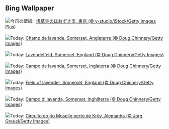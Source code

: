 ## Bing Wallpaper
![](https://www.bing.com/th?id=OHR.HozukiIchi2023_JA-JP7923753370_UHD.jpg&w=1000)今日の壁紙: &nbsp;[浅草寺のほおずき市, 東京 (© y-studio/iStock/Getty Images Plus)](https://www.bing.com/th?id=OHR.HozukiIchi2023_JA-JP7923753370_UHD.jpg)
<br><br/>
![](https://www.bing.com/th?id=OHR.SomersetLavender_FR-FR5291650955_UHD.jpg&w=1000)Today: [Champ de lavande, Somerset, Angleterre (© Doug Chinnery/Getty Images)](https://www.bing.com/th?id=OHR.SomersetLavender_FR-FR5291650955_UHD.jpg)
<br><br/>
![](https://www.bing.com/th?id=OHR.SomersetLavender_DE-DE4562523313_UHD.jpg&w=1000)Today: [Lavendelfeld, Somerset, England (© Doug Chinnery/Getty Images)](https://www.bing.com/th?id=OHR.SomersetLavender_DE-DE4562523313_UHD.jpg)
<br><br/>
![](https://www.bing.com/th?id=OHR.SomersetLavender_ES-ES5303782391_UHD.jpg&w=1000)Today: [Campo de lavanda, Somerset, Inglaterra (© Doug Chinnery/Getty Images)](https://www.bing.com/th?id=OHR.SomersetLavender_ES-ES5303782391_UHD.jpg)
<br><br/>
![](https://www.bing.com/th?id=OHR.SomersetLavender_EN-GB4406056307_UHD.jpg&w=1000)Today: [Field of lavender, Somerset, England (© Doug Chinnery/Getty Images)](https://www.bing.com/th?id=OHR.SomersetLavender_EN-GB4406056307_UHD.jpg)
<br><br/>
![](https://www.bing.com/th?id=OHR.SomersetLavender_IT-IT8631560565_UHD.jpg&w=1000)Today: [Campo di lavanda, Somerset, Inghilterra (© Doug Chinnery/Getty Images)](https://www.bing.com/th?id=OHR.SomersetLavender_IT-IT8631560565_UHD.jpg)
<br><br/>
![](https://www.bing.com/th?id=OHR.MoselleRiver_PT-BR0973965999_UHD.jpg&w=1000)Today: [Circuito do rio Moselle perto de Kröv, Alemanha (© Jorg Greuel/Getty Images)](https://www.bing.com/th?id=OHR.MoselleRiver_PT-BR0973965999_UHD.jpg)
<br><br/>
